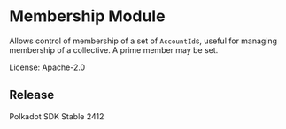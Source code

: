 # Membership Module

Allows control of membership of a set of `AccountId`s, useful for managing membership of a
collective. A prime member may be set.

License: Apache-2.0


## Release

Polkadot SDK Stable 2412
